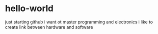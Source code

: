 # hello-world
just starting github
i want ot master programming and electronics 
i like to create link between hardware and software
